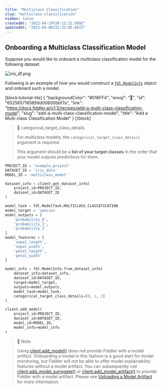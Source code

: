```yaml
---
title: "Multiclass Classification"
slug: "multiclass-classification"
hidden: false
createdAt: "2022-04-19T20:12:22.899Z"
updatedAt: "2023-04-06T22:32:05.867Z"
---
```

## Onboarding a Multiclass Classification Model

Suppose you would like to onboard a multiclass classification model for the following dataset.

![](https://files.readme.io/5eabe9a-iris_df.png "iris_df.png")

Following is an example of how you would construct a [`fdl.ModelInfo`](https://api.fiddler.ai/#fdl-modelinfo) object and onboard such a model.


[block:tutorial-tile]
{
  "backgroundColor": "#018FF4",
  "emoji": "🦉",
  "id": "6525657165856d00600bbf7a",
  "link": "https://docs.fiddler.ai/v1.5/recipes/add-a-multi-class-classification-model",
  "slug": "add-a-multi-class-classification-model",
  "title": "Add a Multi-class Classification Model"
}
[/block]




> 📘 categorical_target_class_details
> 
> For multiclass models, the `categorical_target_class_details` argument is required.
> 
> This argument should be a **list of your target classes** in the order that your model outputs predictions for them.

```python
PROJECT_ID = 'example_project'
DATASET_ID = 'iris_data'
MODEL_ID = 'multiclass_model'

dataset_info = client.get_dataset_info(
    project_id=PROJECT_ID,
    dataset_id=DATASET_ID
)

model_task = fdl.ModelTask.MULTICLASS_CLASSIFICATION
model_target = 'species'
model_outputs = [
    'probability_0',
    'probability_1',
    'probability_2'
]
model_features = [
    'sepal_length',
    'sepal_width',
    'petal_length',
    'petal_width'
]

model_info = fdl.ModelInfo.from_dataset_info(
    dataset_info=dataset_info,
    dataset_id=DATASET_ID,
    target=model_target,
    outputs=model_outputs,
    model_task=model_task,
    categorical_target_class_details=[0, 1, 2]
)

client.add_model(
    project_id=PROJECT_ID,
    dataset_id=DATASET_ID,
    model_id=MODEL_ID,
    model_info=model_info
)
```



> 📘 Note
> 
> Using [client.add_model()](ref:clientadd_model) does not provide Fiddler with a model artifact.  Onboarding a model in this fashion is a good start for model monitoring, but Fiddler will not be able to offer model explainability features without a model artifact.  You can subsequently call [client.add_model_surrogate()](ref:clientadd_model_surrogate) or [client.add_model_artifact()](ref:clientadd_model_artifact) to provide Fiddler with a model artifact.  Please see [Uploading a Model Artifact](doc:uploading-model-artifacts) for more information.
